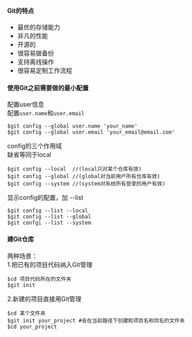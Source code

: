 #### Git的特点  
* 最优的存储能力  
* 非凡的性能  
* 开源的  
* 很容易做备份  
* 支持离线操作 
* 很容易定制工作流程  

#### 使用Git之前需要做的最小配置  
配置user信息  
配置`user.name`和`user.email`  

	$git config --global user.name 'your_name'  
	$git config --global user.email 'your_email@email.com'  

config的三个作用域  
缺省等同于local  

	$git config --local  //(local只对某个仓库有效)  
	$git config --global //(global对当前用户所有仓库有效)  
	$git config --system //(system对系统所有登录的用户有效)  

显示config的配置，加 --list  

	$git config --list --local  
	$git config --list --global  
	$git confgi --list --system  


#### 建Git仓库  
两种场景：  
1.把已有的项目代码纳入Git管理  

	$cd 项目代码所在的文件夹  
	$git init  

2.新建的项目直接用Git管理  

	$cd 某个文件夹  	
	$git init your_project #会在当前路径下创建和项目名称同名的文件夹  
	$cd your_project
